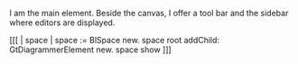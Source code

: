 I am the main element. Beside the canvas, I offer a tool bar and the sidebar where editors are displayed. 

[[[
	| space |
	space := BlSpace new.
	space root addChild: GtDiagrammerElement new.
	space show
]]]
